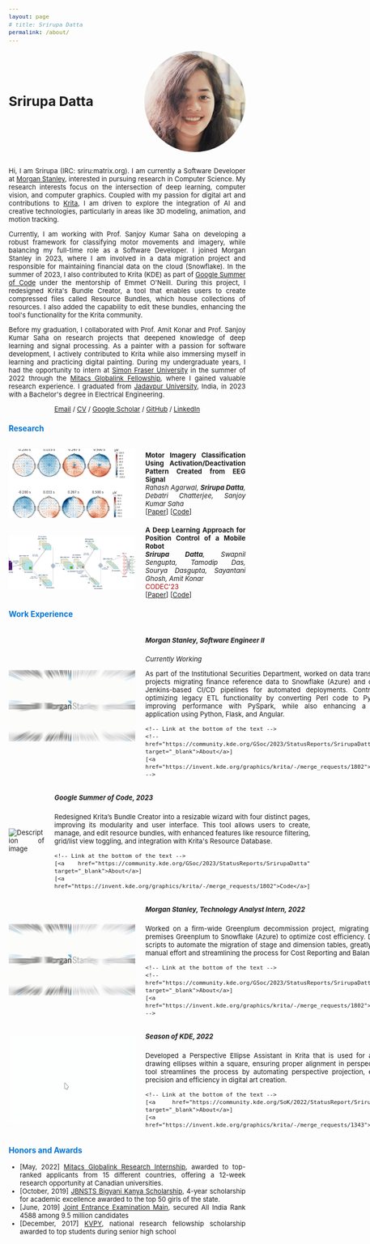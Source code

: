 ```yaml
---
layout: page
# title: Srirupa Datta
permalink: /about/
---
```


<div style="display: flex; align-items: center; justify-content: space-between;">
  <h1 style="margin: 0;">Srirupa Datta</h1>
   <img src="/assets/dp.jpeg" alt="Srirupa Datta" style="width: 200px; height: 200px; border-radius: 50%;">
</div>
<br>

<style>body {text-align: justify; font-size: 13px;}</style>


Hi, I am Srirupa (IRC: sriru:matrix.org). I am currently a Software Developer at [Morgan Stanley](https://www.morganstanley.com/), interested in pursuing research in Computer Science. My research interests focus on the intersection of deep learning, computer vision, and computer graphics. Coupled with my passion for digital art and contributions to [Krita](https://krita.org/en/), I am driven to explore the integration of AI and creative technologies, particularly in areas like 3D modeling, animation, and motion tracking.

Currently, I am working with Prof. Sanjoy Kumar Saha on developing a robust framework for classifying motor movements and imagery, while balancing my full-time role as a Software Developer. I joined Morgan Stanley in 2023, where I am involved in a data migration project and responsible for maintaining financial data on the cloud (Snowflake). In the summer of 2023, I also contributed to Krita (KDE) as part of [Google Summer of Code](https://summerofcode.withgoogle.com/archive/2023/projects/SB6pWpuy) under the mentorship of Emmet O'Neill. During this project, I redesigned Krita's Bundle Creator, a tool that enables users to create compressed files called Resource Bundles, which house collections of resources. I also added the capability to edit these bundles, enhancing the tool's functionality for the Krita community.

Before my graduation, I collaborated with Prof. Amit Konar and Prof. Sanjoy Kumar Saha on research projects that deepened knowledge of deep learning and signal processing. As a painter with a passion for software development, I actively contributed to Krita while also immersing myself in learning and practicing digital painting. During my undergraduate years, I had the opportunity to intern at [Simon Fraser University](https://www.sfu.ca/) in the summer of 2022 through the [Mitacs Globalink Fellowship](https://www.mitacs.ca/our-programs/globalink-research-internship-students/), where I gained valuable research experience. I graduated from [Jadavpur University](https://jadavpuruniversity.in/), India, in 2023 with a Bachelor's degree in Electrical Engineering.

<p style="text-align: center;">  
<a href="mailto:srirupa.sps@gmail.com">Email</a>  /  
<a href="https://drive.google.com/file/d/1Vs1ARMm-Q5m9TeAnWasNLkoTX3CtFJaz/view?usp=sharing">CV</a>  /  
<a href="link_to_google_scholar">Google Scholar</a>  /  
<a href="https://www.github.com/srirupa19">GitHub</a>  /  
<a href="https://www.linkedin.com/in/srirupa-datta/">LinkedIn</a>  
</p>


<h3 style="color: #0074D9;">Research</h3>

<br>
<div style="display: flex; align-items: center;">
  <!-- Image or Animation on the left -->
  <img src="/assets/SKS.gif" alt="Description of image" style="width: 250px; height: auto; margin-right: 20px;">
  
  <!-- Text on the right -->
  <div>
    <b>Motor Imagery Classification Using Activation/Deactivation Pattern Created from EEG Signal</b>
    <br>
    <i>Rahash Agarwal, <b>Srirupa Datta</b>, Debatri Chatterjee, Sanjoy Kumar Saha</i>
    <br>
    <!-- Link at the bottom of the text -->
    [<a href="https://drive.google.com/file/d/17O2kqI7DtxLB-XtFqaH6o4vpqYGXkivS/view?usp=sharing" target="_blank">Paper</a>] 
    [<a href="https://colab.research.google.com/drive/1kjnx0TdhqyVCMbuT2QW5HwbmW7gUPguR?usp=sharing">Code</a>]  
    
  </div>
</div>
<br>

<div style="display: flex; align-items: center;">
  <!-- Image or Animation on the left -->
  <img src="/assets/AK1.gif" alt="Description of image" style="width: 250px; height: auto; margin-right: 20px;">
  
  <!-- Text on the right -->
  <div>
    <b>A Deep Learning Approach for Position Control of a Mobile Robot</b>
    <br>
    <i><b>Srirupa Datta</b>, Swapnil Sengupta, Tamodip Das, Sourya Dasgupta, Sayantani Ghosh, Amit Konar</i>
    <br>
    <span style="color: rgb(178, 4, 4);">CODEC'23</span>
    <br>
    <!-- Link at the bottom of the text -->
    [<a href="https://ieeexplore.ieee.org/document/10466131">Paper</a>] 
    [<a href="https://github.com/srirupa19/EEG_Motor_Imagery">Code</a>]  
    
  </div>
</div>





<h3 style="color: #0074D9;">Work Experience</h3>


<div style="display: flex; align-items: center;">
  <!-- Image or Animation on the left -->
  <img src="/assets/MS.gif" alt="Description of image" style="width: 250px; height: auto; margin-right: 20px;">
  
  <!-- Text on the right -->
  <div>
    <h5>Morgan Stanley, Software Engineer II</h5>
    <i>Currently Working</i>
    <p>As part of the Institutional Securities Department, worked on data transformation projects migrating finance reference data to Snowflake (Azure) and developed Jenkins-based CI/CD pipelines for automated deployments. Contributed to optimizing legacy ETL functionality by converting Perl code to Python and improving performance with PySpark, while also enhancing a full-stack application using Python, Flask, and Angular.</p>
    
    <!-- Link at the bottom of the text -->
    <!-- [<a href="https://community.kde.org/GSoc/2023/StatusReports/SrirupaDatta" target="_blank">About</a>] 
    [<a href="https://invent.kde.org/graphics/krita/-/merge_requests/1802">Code</a>]   -->
    
  </div>
</div>


<div style="display: flex; align-items: center;">
  <!-- Image or Animation on the left -->
  <img src="/assets/bundle_editor.gif" alt="Description of image" style="width: 250px; height: auto; margin-right: 20px;">
  
  <!-- Text on the right -->
  <div>
    <h5>Google Summer of Code, 2023</h5>
    <p>Redesigned Krita’s Bundle Creator into a resizable wizard with four distinct pages, improving its modularity and user interface. This tool allows users to create, manage, and edit resource bundles, with enhanced features like resource filtering, grid/list view toggling, and integration with Krita's Resource Database.</p>
    
    <!-- Link at the bottom of the text -->
    [<a href="https://community.kde.org/GSoc/2023/StatusReports/SrirupaDatta" target="_blank">About</a>] 
    [<a href="https://invent.kde.org/graphics/krita/-/merge_requests/1802">Code</a>]  
    
  </div>
</div>

<div style="display: flex; align-items: center;">
  <!-- Image or Animation on the left -->
  <img src="/assets/MS.gif" alt="Description of image" style="width: 250px; height: auto; margin-right: 20px;">
  
  <!-- Text on the right -->
  <div>
    <h5>Morgan Stanley, Technology Analyst Intern, 2022</h5>
    <p>Worked on a firm-wide Greenplum decommission project, migrating from on-premises Greenplum to Snowflake (Azure) to optimize cost efficiency. Developed scripts to automate the migration of stage and dimension tables, greatly reducing manual effort and streamlining the process for Cost Reporting and Balance Sheet.</p>
    
    <!-- Link at the bottom of the text -->
    <!-- [<a href="https://community.kde.org/GSoc/2023/StatusReports/SrirupaDatta" target="_blank">About</a>] 
    [<a href="https://invent.kde.org/graphics/krita/-/merge_requests/1802">Code</a>]   -->
    
  </div>
</div>


<div style="display: flex; align-items: center;">
  <!-- Image or Animation on the left -->
  <img src="/assets/animation2.gif" alt="Description of image" style="width: 250px; height: auto; margin-right: 20px;">
  
  <!-- Text on the right -->
  <div>
    <h5>Season of KDE, 2022</h5>
    <p>Developed a Perspective Ellipse Assistant in Krita that is used for accurately drawing ellipses within a square, ensuring proper alignment in perspective. This tool streamlines the process by automating perspective projection, enhancing precision and efficiency in digital art creation.</p>
    
    <!-- Link at the bottom of the text -->
    [<a href="https://community.kde.org/SoK/2022/StatusReport/Srirupa_Datta" target="_blank">About</a>] 
    [<a href="https://invent.kde.org/graphics/krita/-/merge_requests/1343">Code</a>]  
    
  </div>
</div>

<h3 style="color: #0074D9;">Honors and Awards</h3>

- [May, 2022] [Mitacs Globalink Research Internship](https://www.mitacs.ca/our-programs/globalink-research-internship-students/), awarded to top-ranked applicants from 15 different countries, offering a 12-week research opportunity at Canadian universities.
- [October, 2019] [JBNSTS Bigyani Kanya Scholarship](https://jbnsts.ac.in/), 4-year scholarship for academic excellence awarded to the top 50 girls of the state.
- [June, 2019] [Joint Entrance Examination Main](https://jeemain.nta.nic.in/), secured All India Rank 4588 among 9.5 million
candidates
- [December, 2017] [KVPY](https://en.wikipedia.org/wiki/Kishore_Vaigyanik_Protsahan_Yojana), national research fellowship scholarship awarded to top students during senior high school




